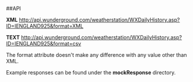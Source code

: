 ##API

**XML**
http://api.wunderground.com/weatherstation/WXDailyHistory.asp?ID=IENGLAND925&format=XML

**TEXT**
http://api.wunderground.com/weatherstation/WXDailyHistory.asp?ID=IENGLAND925&format=csv

The format attribute doesn't make any difference with any value other than XML.

Example responses can be found under the **mockResponse** directory.